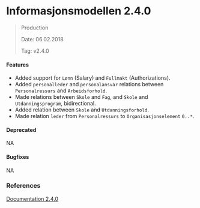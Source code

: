 # Informasjonsmodellen 2.4.0

> Production
>
> Date: 06.02.2018
>
> Tag: v2.4.0

#### Features

* Added support for `Lønn` (Salary) and `Fullmakt` (Authorizations).
* Added `personalleder` and `personalansvar` relations between `Personalressurs` and `Arbeidsforhold`.
* Made relations between `Skole` and `Fag`, and `Skole` and `Utdanningsprogram`, bidirectional.
* Added relation between `Skole` and `Utdanningsforhold`.
* Made relation `leder` from `Personalressurs` to `Organisasjonselement` `0..*`.

#### Deprecated

NA

#### Bugfixes

NA

### References

[Documentation 2.4.0](https://informasjonsmodell.felleskomponent.no/?v=v2.4.0)